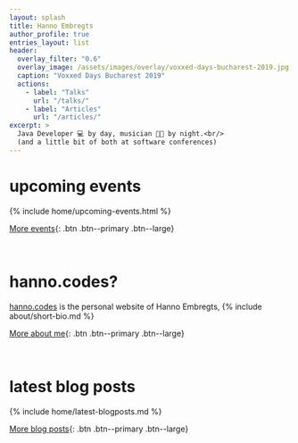 ```yaml
---
layout: splash
title: Hanno Embregts
author_profile: true
entries_layout: list
header:
  overlay_filter: "0.6"
  overlay_image: /assets/images/overlay/voxxed-days-bucharest-2019.jpg
  caption: "Voxxed Days Bucharest 2019"
  actions:
    - label: "Talks"
      url: "/talks/"
    - label: "Articles"
      url: "/articles/"
excerpt: > 
  Java Developer 💻 by day, musician 🎤🎸 by night.<br/>
  (and a little bit of both at software conferences)
---
```


# upcoming events

{% include home/upcoming-events.html %}

[More events](/events){: .btn .btn--primary .btn--large}

<br/>

# hanno.codes?

[hanno.codes](https://hanno.codes) is the personal website of Hanno Embregts, {% include about/short-bio.md %}

[More about me](/about-me){: .btn .btn--primary .btn--large}

<br/>

# latest blog posts

{% include home/latest-blogposts.md %}

[More blog posts](/blog){: .btn .btn--primary .btn--large}
